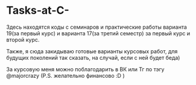 # Tasks-at-C-
Здесь находятся коды с семинаров и практические работы варианта 19(за первый курс) и варианта 17(за третий семестр) за первый курс и второй курс.

Также, я сюда закидываю готовые варианты курсовых работ, для будущих поколений так сказать, на случай, если с ней будет беда)

За курсовую меня можно поблагодарить в ВК или Тг по тэгу @majorcrazy (P.S. желательно финансово :D )
